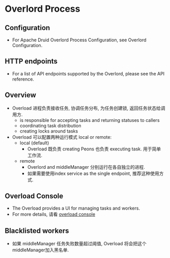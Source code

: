 # Overlord Process

## Configuration

- For Apache Druid Overlord Process Configuration, see Overlord Configuration.

## HTTP endpoints

- For a list of API endpoints supported by the Overlord, please see the API reference.

## Overview

- Overload 进程负责接收任务, 协调任务分布, 为任务创建锁, 返回任务状态给调用方.
    - is responsible for accepting tasks and returning statuses to callers
    - coordinating task distribution
    - creating locks around tasks
- Overload 可以配置两种运行模式 local or remote:
    - local (default)
        - Overload 既负责 creating Peons 也负责 executing task. 用于简单工作流.
    - remote
        - Overlord and middleManager 分别运行在各自独立的进程.
        - 如果需要使用index service as the single endpoint, 推荐这种使用方式.

## Overload Console

- The Overload provides a UI for managing tasks and workers.
- For more details,
  请看 [overload console](https://druid.apache.org/docs/latest/operations/management-uis.html#overlord-console)

## Blacklisted workers

- 如果 middleManager 任务失败数量超过阈值, Overload 将会把这个middleManager加入黑名单.